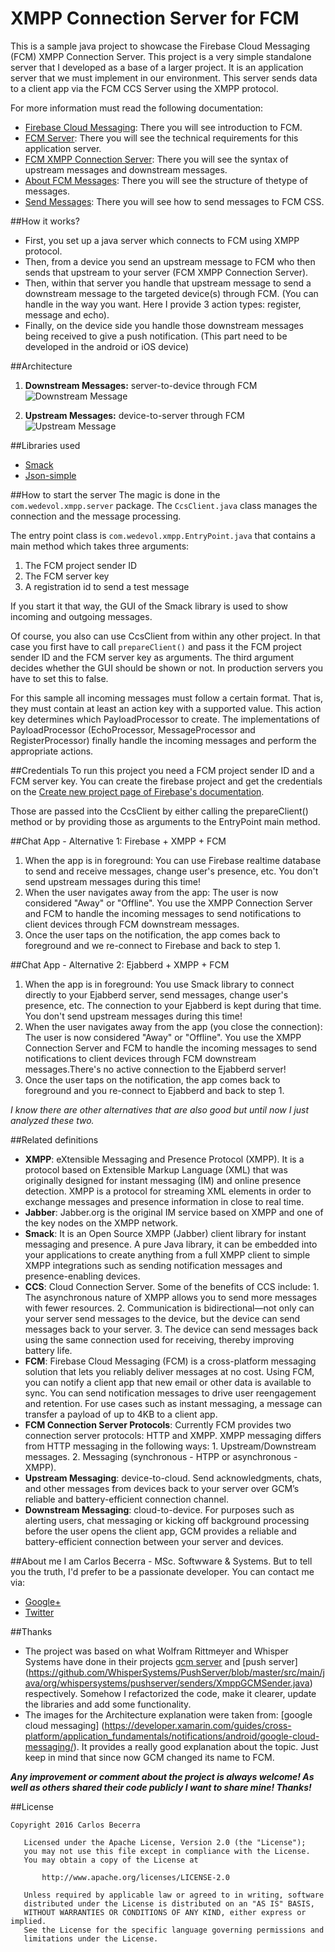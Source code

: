 # XMPP Connection Server for FCM

This is a sample java project to showcase the Firebase Cloud Messaging (FCM) XMPP Connection Server. This project is a very simple standalone server that I developed as a base of a larger project. It is an application server that we must implement in our environment. This server sends data to a client app via the FCM CCS Server using the XMPP protocol.
 
For more information must read the following documentation: 
 
 * [Firebase Cloud Messaging](https://firebase.google.com/docs/cloud-messaging/): There you will see introduction to FCM.
* [FCM Server](https://firebase.google.com/docs/cloud-messaging/server): There you will see the technical requirements for this application server.
* [FCM XMPP Connection Server](https://firebase.google.com/docs/cloud-messaging/xmpp-server-ref): There you will see the syntax of upstream messages and downstream messages.
* [About FCM Messages](https://firebase.google.com/docs/cloud-messaging/concept-options): There you will see the structure of thetype of messages.
* [Send Messages](https://firebase.google.com/docs/cloud-messaging/send-message): There you will see how to send messages to FCM CSS.

##How it works?

 * First, you set up a java server which connects to FCM using XMPP protocol.
 * Then, from a device you send an upstream message to FCM who then sends that upstream to your server (FCM XMPP Connection Server).
 * Then, within that server you handle that upstream message to send a downstream message to the targeted device(s) through FCM. (You can handle in the way you want. Here I provide 3 action types: register, message and echo).
 * Finally, on the device side you handle those downstream messages being received to give a push notification. (This part need to be developed in the android or iOS device)

##Architecture

1. **Downstream Messages:** server-to-device through FCM
![Downstream Message](http://wedevol.com/fcm-sources/downstream.png)

2. **Upstream Messages:** device-to-server through FCM
![Upstream Message](http://wedevol.com/fcm-sources/upstream.png)


##Libraries used

 * [Smack](http://www.igniterealtime.org/projects/smack/)
 * [Json-simple](https://code.google.com/archive/p/json-simple/)
 
##How to start the server
The magic is done in the `com.wedevol.xmpp.server` package. The `CcsClient.java` class manages the connection and the message processing.

The entry point class is `com.wedevol.xmpp.EntryPoint.java` that contains a main method which takes three arguments:

1. The FCM project sender ID
2. The FCM server key
3. A registration id to send a test message

If you start it that way, the GUI of the Smack library is used to show incoming and outgoing messages.

Of course, you also can use CcsClient from within any other project. 
In that case you first have to call `prepareClient()` and pass it the FCM project sender ID and the FCM server key as arguments. The third argument decides whether the GUI should be shown or not. In production servers you have to set this to false.

For this sample all incoming messages must follow a certain format. That is, they must contain at least an action key with a supported value. This action key determines which PayloadProcessor to create. The implementations of PayloadProcessor (EchoProcessor, MessageProcessor and RegisterProcessor) finally handle the incoming messages and perform the appropriate actions.

##Credentials
To run this project you need a FCM project sender ID and a FCM server key. You can create the firebase project and get the credentials on the [Create new project page of Firebase's documentation](https://console.firebase.google.com/).

Those are passed into the CcsClient by either calling the prepareClient() method or by providing those as arguments to the EntryPoint main method.

##Chat App - Alternative 1: Firebase + XMPP + FCM
 
 1. When the app is in foreground: You can use Firebase realtime database to send and receive messages, change user's presence, etc. You don't send upstream messages during this time!
 2. When the user navigates away from the app: The user is now considered "Away" or "Offline". You use the XMPP Connection Server and FCM to handle the incoming messages to send notifications to client devices through FCM downstream messages.
 3. Once the user taps on the notification, the app comes back to foreground and we re-connect to Firebase and back to step 1.


##Chat App - Alternative 2: Ejabberd + XMPP + FCM
 
 1. When the app is in foreground: You use Smack library to connect directly to your Ejabberd server, send messages, change user's presence, etc. The connection to your Ejabberd is kept during that time. You don't send upstream messages during this time!
 2. When the user navigates away from the app (you close the connection): The user is now considered "Away" or "Offline". You use the XMPP Connection Server and FCM to handle the incoming messages to send notifications to client devices through FCM downstream messages.There's no active connection to the Ejabberd server!
 3. Once the user taps on the notification, the app comes back to foreground and you re-connect to Ejabberd and back to step 1.

*I know there are other alternatives that are also good but until now I just analyzed these two.*
 
##Related definitions

 * **XMPP**: eXtensible Messaging and Presence Protocol (XMPP). It is a protocol based on Extensible Markup Language (XML) that was originally designed for instant messaging (IM) and online presence detection. XMPP is a protocol for streaming XML elements in order to exchange messages and presence information in close to real time.
 * **Jabber**: Jabber.org is the original IM service based on XMPP and one of the key nodes on the XMPP network.
 * **Smack**: It is an Open Source XMPP (Jabber) client library for instant messaging and presence. A pure Java library, it can be embedded into your applications to create anything from a full XMPP client to simple XMPP integrations such as sending notification messages and presence-enabling devices.
 * **CCS**: Cloud Connection Server. Some of the benefits of CCS include: 1. The asynchronous nature of XMPP allows you to send more messages with fewer resources. 2. Communication is bidirectional—not only can your server send messages to the device, but the device can send messages back to your server. 3. The device can send messages back using the same connection used for receiving, thereby improving battery life.
 * **FCM**: Firebase Cloud Messaging (FCM) is a cross-platform messaging solution that lets you reliably deliver messages at no cost. Using FCM, you can notify a client app that new email or other data is available to sync. You can send notification messages to drive user reengagement and retention. For use cases such as instant messaging, a message can transfer a payload of up to 4KB to a client app.
 * **FCM Connection Server Protocols**: Currently FCM provides two connection server protocols: HTTP and XMPP. XMPP messaging differs from HTTP messaging in the following ways: 1. Upstream/Downstream messages. 2. Messaging (synchronous - HTPP or asynchronous - XMPP).
 * **Upstream Messaging**: device-to-cloud. Send acknowledgments, chats, and other messages from devices back to your server over GCM’s reliable and battery-efficient connection channel.
 * **Downstream Messaging**: cloud-to-device. For purposes such as alerting users, chat messaging or kicking off background processing before the user opens the client app, GCM provides a reliable and battery-efficient connection between your server and devices.

##About me
I am Carlos Becerra - MSc. Softwware & Systems.  But to tell you the truth, I'd prefer to be a passionate developer. You can contact me via:

* [Google+](https://plus.google.com/+CarlosBecerraRodr%C3%ADguez)
* [Twitter](https://twitter.com/CarlosBecerraRo)

##Thanks
* The project was based on what Wolfram Rittmeyer and Whisper Systems have done in their projects [gcm server](https://github.com/writtmeyer/gcm_server) and [push server] (https://github.com/WhisperSystems/PushServer/blob/master/src/main/java/org/whispersystems/pushserver/senders/XmppGCMSender.java) respectively. Somehow I refactorized the code, make it clearer, update the libraries and add some functionality.
* The images for the Architecture explanation were taken from: [google cloud messaging] (https://developer.xamarin.com/guides/cross-platform/application_fundamentals/notifications/android/google-cloud-messaging/). It provides a really good explanation about the topic. Just keep in mind that since now GCM changed its name to FCM.

_**Any improvement or comment about the project is always welcome! As well as others shared their code publicly I want to share mine! Thanks!**_

##License
```javas
Copyright 2016 Carlos Becerra

   Licensed under the Apache License, Version 2.0 (the "License");
   you may not use this file except in compliance with the License.
   You may obtain a copy of the License at

       http://www.apache.org/licenses/LICENSE-2.0

   Unless required by applicable law or agreed to in writing, software
   distributed under the License is distributed on an "AS IS" BASIS,
   WITHOUT WARRANTIES OR CONDITIONS OF ANY KIND, either express or implied.
   See the License for the specific language governing permissions and
   limitations under the License.